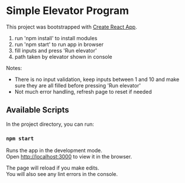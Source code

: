 # Simple Elevator Program

This project was bootstrapped with [Create React App](https://github.com/facebook/create-react-app).

1. run 'npm install' to install modules
2. run 'npm start' to run app in browser
3. fill inputs and press 'Run elevator'
4. path taken by elevator shown in console

Notes:
- There is no input validation, keep inputs between 1 and 10 and make sure they are all filled before pressing
'Run elevator'
- Not much error handling, refresh page to reset if needed

## Available Scripts

In the project directory, you can run:

### `npm start`

Runs the app in the development mode.\
Open [http://localhost:3000](http://localhost:3000) to view it in the browser.

The page will reload if you make edits.\
You will also see any lint errors in the console.

